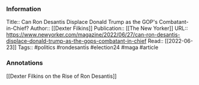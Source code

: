 
### Information
Title:: Can Ron Desantis Displace Donald Trump as the GOP's Combatant-in-Chief?
Author:: [[Dexter Filkins]]
Publication:: [[The New Yorker]]
URL:: https://www.newyorker.com/magazine/2022/06/27/can-ron-desantis-displace-donald-trump-as-the-gops-combatant-in-chief
Read:: [[2022-06-23]]
Tags:: #politics #rondesantis #election24 #maga 
#article

### Annotations

[[Dexter Filkins on the Rise of Ron Desantis]]